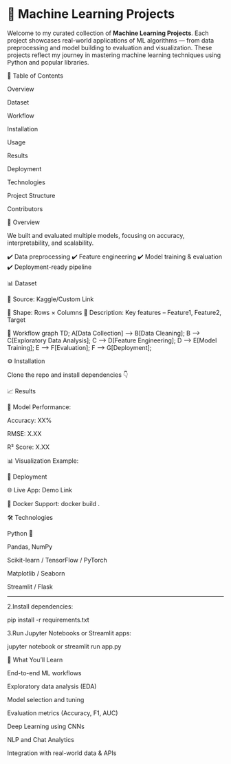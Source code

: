 # 🤖 Machine Learning Projects

Welcome to my curated collection of **Machine Learning Projects**. Each project showcases real-world applications of ML algorithms — from data preprocessing and model building to evaluation and visualization. These projects reflect my journey in mastering machine learning techniques using Python and popular libraries.



📌 Table of Contents

Overview

Dataset

Workflow

Installation

Usage

Results

Deployment

Technologies

Project Structure

Contributors

📖 Overview

We built and evaluated multiple models, focusing on accuracy, interpretability, and scalability.

✔️ Data preprocessing
✔️ Feature engineering
✔️ Model training & evaluation
✔️ Deployment-ready pipeline

📊 Dataset

📂 Source: Kaggle/Custom Link

🔢 Shape: Rows × Columns
📝 Description: Key features – Feature1, Feature2, Target

🧠 Workflow
graph TD;
    A[Data Collection] --> B[Data Cleaning];
    B --> C[Exploratory Data Analysis];
    C --> D[Feature Engineering];
    D --> E[Model Training];
    E --> F[Evaluation];
    F --> G[Deployment];

⚙️ Installation

Clone the repo and install dependencies 👇

📈 Results

📌 Model Performance:

Accuracy: XX%

RMSE: X.XX

R² Score: X.XX

📊 Visualization Example:

🚀 Deployment

🌐 Live App: Demo Link

🐳 Docker Support: docker build .

🛠 Technologies

Python 🐍

Pandas, NumPy

Scikit-learn / TensorFlow / PyTorch

Matplotlib / Seaborn

Streamlit / Flask

---


2.Install dependencies:

pip install -r requirements.txt


3.Run Jupyter Notebooks or Streamlit apps:

jupyter notebook or streamlit run app.py





📌 What You’ll Learn

End-to-end ML workflows

Exploratory data analysis (EDA)

Model selection and tuning

Evaluation metrics (Accuracy, F1, AUC)

Deep Learning using CNNs

NLP and Chat Analytics

Integration with real-world data & APIs





